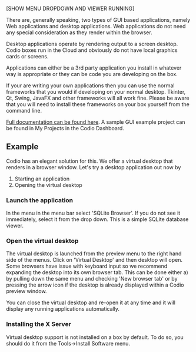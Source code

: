 [SHOW MENU DROPDOWN AND VIEWER RUNNING]

There are, generally speaking, two types of GUI based applications, namely Web applications and desktop applications. Web applications do not need any special consideration as they render within the browser.

Desktop applications operate by rendering output to a screen desktop. Codio boxes run in the Cloud and obviously do not have local graphics cards or screens.

Applications can either be a 3rd party application you install in whatever way is appropriate or they can be code you are developing on the box.

If your are writing your own applications then you can use the normal frameworks that you would if developing on your normal desktop. Tkinter, Qt, Swing, JavaFX and other frameworks will all work fine. Please be aware that you will need to install these frameworks on your box yourself from the command line. 

[Full documentation can be found here](https://codio.com/docs/ide/boxes/installsw/gui/). A sample GUI example project can be found in My Projects in the Codio Dashboard.

## Example
Codio has an elegant solution for this. We offer a virtual desktop that renders in a browser window. Let's try a desktop application out now by 

1. Starting an application
1. Opening the virtual desktop

### Launch the application
In the menu in the menu bar select 'SQLite Browser'. If you do not see it immediately, select it from the drop down. This is a simple SQLite database viewer.

### Open the virtual desktop
The virtual desktop is launched from the preview menu to the right hand side of the menus. Click on 'Virtual Desktop' and then desktop will open. Some browsers have issue with keyboard input so we recommend expanding the desktop into its own browser tab. This can be done either a) by pulling down the same menu and checking 'New browser tab' or by pressing the arrow icon if the desktop is already displayed within a Codio preview window.

You can close the virtual desktop and re-open it at any time and it will display any running applications automatically.

### Installing the X Server
Virtual desktop support is not installed on a box by default. To do so, you should do it from the Tools->Install Software menu.

